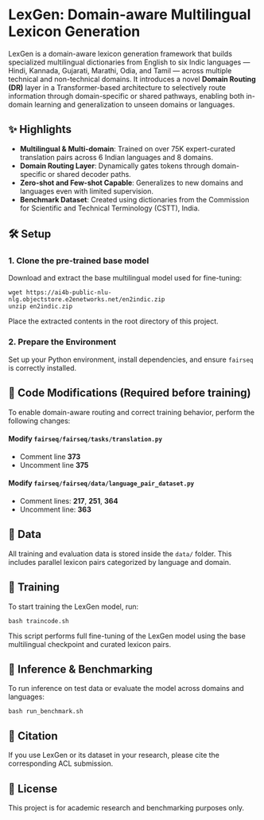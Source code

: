 <h1>LexGen: Domain-aware Multilingual Lexicon Generation</h1>

<p>
LexGen is a domain-aware lexicon generation framework that builds specialized multilingual dictionaries from English to six Indic languages — Hindi, Kannada, Gujarati, Marathi, Odia, and Tamil — across multiple technical and non-technical domains. It introduces a novel <strong>Domain Routing (DR)</strong> layer in a Transformer-based architecture to selectively route information through domain-specific or shared pathways, enabling both in-domain learning and generalization to unseen domains or languages.
</p>

<h2>✨ Highlights</h2>
<ul>
  <li><strong>Multilingual & Multi-domain</strong>: Trained on over 75K expert-curated translation pairs across 6 Indian languages and 8 domains.</li>
  <li><strong>Domain Routing Layer</strong>: Dynamically gates tokens through domain-specific or shared decoder paths.</li>
  <li><strong>Zero-shot and Few-shot Capable</strong>: Generalizes to new domains and languages even with limited supervision.</li>
  <li><strong>Benchmark Dataset</strong>: Created using dictionaries from the Commission for Scientific and Technical Terminology (CSTT), India.</li>
</ul>

<h2>🛠️ Setup</h2>

<h3>1. Clone the pre-trained base model</h3>
<p>Download and extract the base multilingual model used for fine-tuning:</p>

<pre><code>wget https://ai4b-public-nlu-nlg.objectstore.e2enetworks.net/en2indic.zip
unzip en2indic.zip
</code></pre>
<p>Place the extracted contents in the root directory of this project.</p>

<h3>2. Prepare the Environment</h3>
<p>Set up your Python environment, install dependencies, and ensure <code>fairseq</code> is correctly installed.</p>

<h2>🔧 Code Modifications (Required before training)</h2>

<p>To enable domain-aware routing and correct training behavior, perform the following changes:</p>

<h4>Modify <code>fairseq/fairseq/tasks/translation.py</code></h4>
<ul>
  <li>Comment line <strong>373</strong></li>
  <li>Uncomment line <strong>375</strong></li>
</ul>

<h4>Modify <code>fairseq/fairseq/data/language_pair_dataset.py</code></h4>
<ul>
  <li>Comment lines: <strong>217</strong>, <strong>251</strong>, <strong>364</strong></li>
  <li>Uncomment line: <strong>363</strong></li>
</ul>

<h2>📂 Data</h2>
<p>All training and evaluation data is stored inside the <code>data/</code> folder. This includes parallel lexicon pairs categorized by language and domain.</p>

<h2>🚀 Training</h2>
<p>To start training the LexGen model, run:</p>

<pre><code>bash traincode.sh
</code></pre>

<p>This script performs full fine-tuning of the LexGen model using the base multilingual checkpoint and curated lexicon pairs.</p>

<h2>🔎 Inference & Benchmarking</h2>
<p>To run inference on test data or evaluate the model across domains and languages:</p>

<pre><code>bash run_benchmark.sh
</code></pre>

<h2>📄 Citation</h2>
<p>If you use LexGen or its dataset in your research, please cite the corresponding ACL submission.</p>

<h2>📜 License</h2>
<p>This project is for academic research and benchmarking purposes only.</p>
